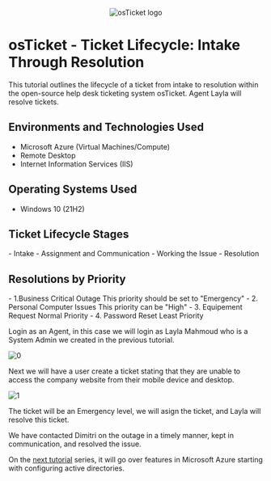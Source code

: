 <p align="center">
<img src="https://i.imgur.com/Clzj7Xs.png" alt="osTicket logo"/>
</p>

<h1>osTicket - Ticket Lifecycle: Intake Through Resolution</h1>
This tutorial outlines the lifecycle of a ticket from intake to resolution within the open-source help desk ticketing system osTicket. Agent Layla will resolve tickets.<br />

<h2>Environments and Technologies Used</h2>

- Microsoft Azure (Virtual Machines/Compute)
- Remote Desktop
- Internet Information Services (IIS)

<h2>Operating Systems Used </h2>

- Windows 10</b> (21H2)

<h2>Ticket Lifecycle Stages</h2>
- Intake
- Assignment and Communication
- Working the Issue
- Resolution

<h2>Resolutions by Priority</h2>
- 1.Business Critical Outage
This priority should be set to "Emergency"
- 2. Personal Computer Issues
This priority can be "High"
- 3. Equipement Request
Normal Priority
- 4. Password Reset
Least Priority

Login as an Agent, in this case we will login as Layla Mahmoud who is a System Admin we created in the previous tutorial. 

![0](https://i.imgur.com/hpKyG70.png)

Next we will have a user create a ticket stating that they are unable to access the company website from their mobile device and desktop.

![1](https://i.imgur.com/tB2j8zo.jpeg)


The ticket will be an Emergency level, we will asign the ticket, and Layla will resolve this ticket. 


We have contacted Dimitri on the outage in a timely manner, kept in communication, and resolved the issue. 

On the [next tutorial](https://github.com/fnabeel/configure-ad) series, it will go over features in Microsoft Azure starting with configuring active directories.



